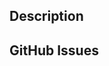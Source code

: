 <!--

Before you submit this PR, please make sure that you meet these criteria:

* Did you read the [contributing guide](https://github.com/zappa/Zappa/#contributing)?

* If this is a non-trivial commit, did you **open a ticket** for discussion?

* Did you **put the URL for that ticket in a comment** in the code?

* If you made a new function, did you **write a good docstring** for it?

* Did you avoid putting "_" in front of your new function for no reason?

* Did you write a test for your new code?

* Did the Travis build pass?

* Did you improve (or at least not significantly reduce)  the amount of code test coverage?

* Did you **make sure this code actually works on Lambda**, as well as locally?

* Did you test this code with all of **Python 3.6**, **Python 3.7** and **Python 3.8** ? 

* Does this commit ONLY relate to the issue at hand and have your linter shit all over the code?

If so, awesome! If not, please try to fix those issues before submitting your Pull Request.

Thank you for your contribution!

-->

## Description
<!-- Please describe the changes included in this PR --> 

## GitHub Issues
<!-- Proposed changes should be discussed in an issue before submitting a PR. -->
<!-- Link to relevant tickets here. -->

